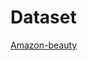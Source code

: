 # Dataset
[Amazon-beauty](https://drive.google.com/drive/folders/1K-i94Vuu3v3MONGtF_7ASFa2vG6MjBHt?usp=sharing)
